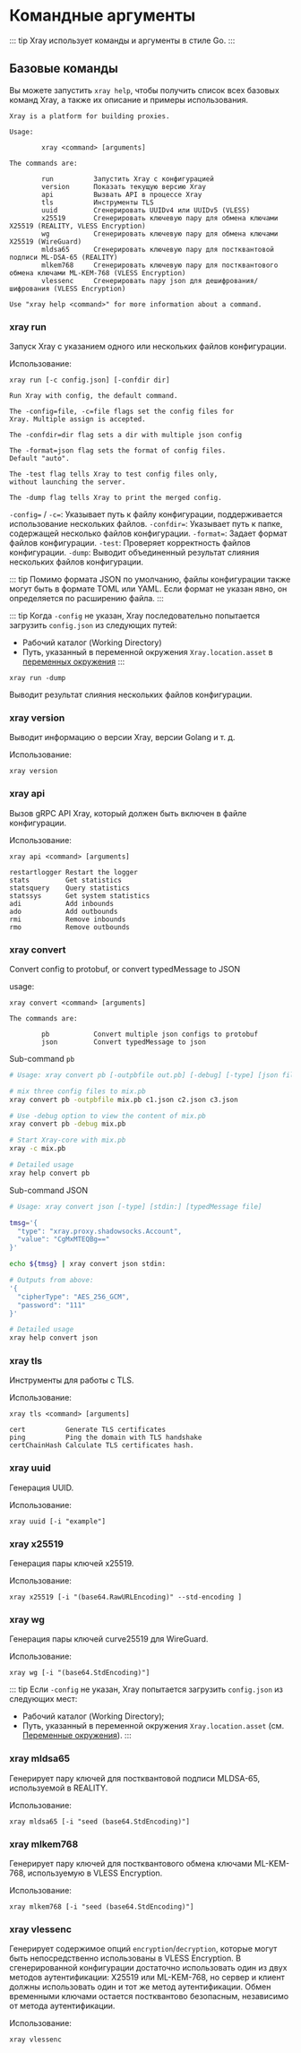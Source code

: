 # Командные аргументы

::: tip Xray использует команды и аргументы в стиле Go. :::

## Базовые команды

Вы можете запустить `xray help`, чтобы получить список всех базовых команд Xray,
а также их описание и примеры использования.

```
Xray is a platform for building proxies.

Usage:

        xray <command> [arguments]

The commands are:

        run          Запустить Xray с конфигурацией
        version      Показать текущую версию Xray
        api          Вызвать API в процессе Xray
        tls          Инструменты TLS
        uuid         Сгенерировать UUIDv4 или UUIDv5 (VLESS)
        x25519       Сгенерировать ключевую пару для обмена ключами X25519 (REALITY, VLESS Encryption)
        wg           Сгенерировать ключевую пару для обмена ключами X25519 (WireGuard)
        mldsa65      Сгенерировать ключевую пару для постквантовой подписи ML-DSA-65 (REALITY)
        mlkem768     Сгенерировать ключевую пару для постквантового обмена ключами ML-KEM-768 (VLESS Encryption)
        vlessenc     Сгенерировать пару json для дешифрования/шифрования (VLESS Encryption)

Use "xray help <command>" for more information about a command.
```

### xray run

Запуск Xray с указанием одного или нескольких файлов конфигурации.

Использование:

```
xray run [-c config.json] [-confdir dir]
```

```
Run Xray with config, the default command.

The -config=file, -c=file flags set the config files for
Xray. Multiple assign is accepted.

The -confdir=dir flag sets a dir with multiple json config

The -format=json flag sets the format of config files.
Default "auto".

The -test flag tells Xray to test config files only,
without launching the server.

The -dump flag tells Xray to print the merged config.
```

`-config=` / `-c=`: Указывает путь к файлу конфигурации, поддерживается
использование нескольких файлов. `-confdir=`: Указывает путь к папке, содержащей
несколько файлов конфигурации. `-format=`: Задает формат файлов конфигурации.
`-test`: Проверяет корректность файлов конфигурации. `-dump`: Выводит
объединенный результат слияния нескольких файлов конфигурации.

::: tip Помимо формата JSON по умолчанию, файлы конфигурации также могут быть в
формате TOML или YAML. Если формат не указан явно, он определяется по расширению
файла. :::

::: tip Когда `-config` не указан, Xray последовательно попытается загрузить
`config.json` из следующих путей:

- Рабочий каталог (Working Directory)
- Путь, указанный в переменной окружения `Xray.location.asset` в
  [переменных окружения](../config/features/env.md#Путь-к-файлам-ресурсов) :::

```
xray run -dump
```

Выводит результат слияния нескольких файлов конфигурации.

### xray version

Выводит информацию о версии Xray, версии Golang и т. д.

Использование:

```
xray version
```

### xray api

Вызов gRPC API Xray, который должен быть включен в файле конфигурации.

Использование:

```
xray api <command> [arguments]
```

```
restartlogger Restart the logger
stats         Get statistics
statsquery    Query statistics
statssys      Get system statistics
adi           Add inbounds
ado           Add outbounds
rmi           Remove inbounds
rmo           Remove outbounds
```

### xray convert

Convert config to protobuf, or convert typedMessage to JSON

usage:

```
xray convert <command> [arguments]

The commands are:

        pb           Convert multiple json configs to protobuf
        json         Convert typedMessage to json
```

Sub-command `pb`

```bash
# Usage: xray convert pb [-outpbfile out.pb] [-debug] [-type] [json file] [json file] ...

# mix three config files to mix.pb
xray convert pb -outpbfile mix.pb c1.json c2.json c3.json

# Use -debug option to view the content of mix.pb
xray convert pb -debug mix.pb

# Start Xray-core with mix.pb
xray -c mix.pb

# Detailed usage
xray help convert pb
```

Sub-command JSON

```bash
# Usage: xray convert json [-type] [stdin:] [typedMessage file]

tmsg='{
  "type": "xray.proxy.shadowsocks.Account",
  "value": "CgMxMTEQBg=="
}'

echo ${tmsg} | xray convert json stdin:

# Outputs from above:
'{
  "cipherType": "AES_256_GCM",
  "password": "111"
}'

# Detailed usage
xray help convert json
```

### xray tls

Инструменты для работы с TLS.

Использование:

```
xray tls <command> [arguments]
```

```
cert          Generate TLS certificates
ping          Ping the domain with TLS handshake
certChainHash Calculate TLS certificates hash.
```

### xray uuid

Генерация UUID.

Использование:

```
xray uuid [-i "example"]
```

### xray x25519

Генерация пары ключей x25519.

Использование:

```
xray x25519 [-i "(base64.RawURLEncoding)" --std-encoding ]
```

### xray wg

Генерация пары ключей curve25519 для WireGuard.

Использование:

```
xray wg [-i "(base64.StdEncoding)"]
```

::: tip Если `-config` не указан, Xray попытается загрузить `config.json` из
следующих мест:

- Рабочий каталог (Working Directory);
- Путь, указанный в переменной окружения `Xray.location.asset` (см.
  [Переменные окружения](../config/features/env.md#ресурсные-файлы)). :::

### xray mldsa65

Генерирует пару ключей для постквантовой подписи MLDSA-65, используемой в
REALITY.

Использование:

```
xray mldsa65 [-i "seed (base64.StdEncoding)"]
```

### xray mlkem768

Генерирует пару ключей для постквантового обмена ключами ML-KEM-768,
используемую в VLESS Encryption.

Использование:

```
xray mlkem768 [-i "seed (base64.StdEncoding)"]
```

### xray vlessenc

Генерирует содержимое опций `encryption`/`decryption`, которые могут быть
непосредственно использованы в VLESS Encryption. В сгенерированной конфигурации
достаточно использовать один из двух методов аутентификации: X25519 или
ML-KEM-768, но сервер и клиент должны использовать один и тот же метод
аутентификации. Обмен временными ключами остается постквантово безопасным,
независимо от метода аутентификации.

Использование:

```
xray vlessenc
```

